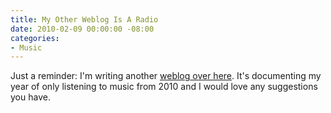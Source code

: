 ```yaml
---
title: My Other Weblog Is A Radio
date: 2010-02-09 00:00:00 -08:00
categories:
- Music
---
```


<p>Just a reminder: I'm writing another <a href="http://radio.torrez.org/">weblog over here</a>. It's documenting my year of only listening to music from 2010 and I would love any suggestions you have. </p>
